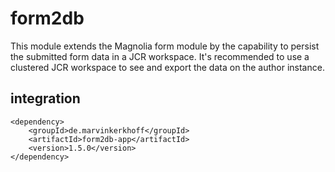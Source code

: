 # form2db

This module extends the Magnolia form module by the capability to persist the submitted form data in a JCR workspace. 
It's recommended to use a clustered JCR workspace to see and export the data on the author instance.

## integration

```
<dependency>
    <groupId>de.marvinkerkhoff</groupId>
    <artifactId>form2db-app</artifactId>
    <version>1.5.0</version>
</dependency>
```
